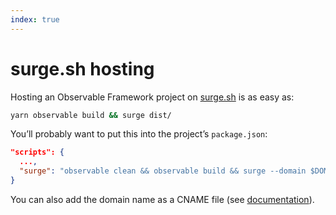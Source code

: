```yaml
---
index: true
---
```


# surge.sh hosting

Hosting an Observable Framework project on [surge.sh](https://surge.sh/) is as easy as:

```sh
yarn observable build && surge dist/
```

You’ll probably want to put this into the project’s `package.json`:

```json
"scripts": {
  ...,
  "surge": "observable clean && observable build && surge --domain $DOMAIN.surge.sh dist/"
}
```

You can also add the domain name as a CNAME file (see [documentation](https://surge.sh/help/remembering-a-domain)).